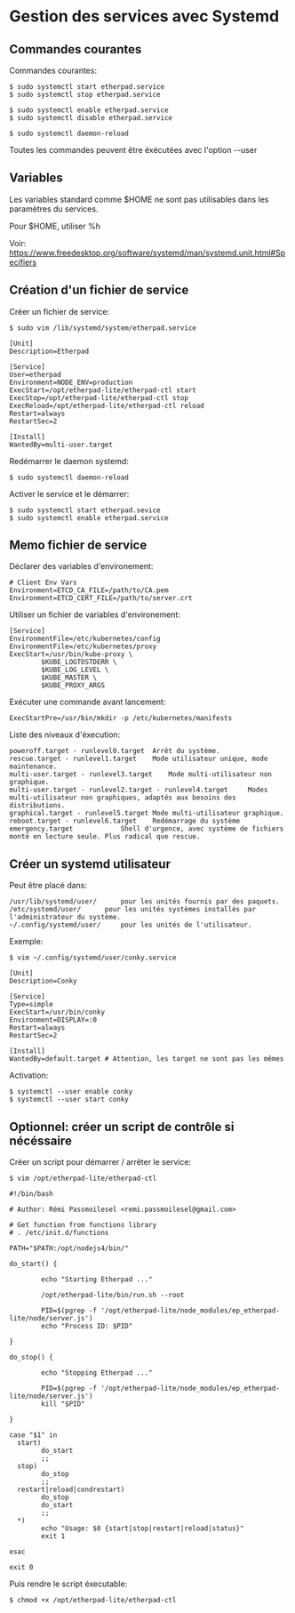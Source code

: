 # Gestion des services avec Systemd


## Commandes courantes

Commandes courantes:

	$ sudo systemctl start etherpad.service 
	$ sudo systemctl stop etherpad.service 

	$ sudo systemctl enable etherpad.service
	$ sudo systemctl disable etherpad.service

	$ sudo systemctl daemon-reload

Toutes les commandes peuvent être éxécutées avec l'option --user


## Variables

Les variables standard comme $HOME ne sont pas utilisables dans les paramètres du services.

Pour $HOME, utiliser %h 

Voir: https://www.freedesktop.org/software/systemd/man/systemd.unit.html#Specifiers


## Création d'un fichier de service

Créer un fichier de service:

	$ sudo vim /lib/systemd/system/etherpad.service

	[Unit]
	Description=Etherpad

	[Service]
	User=etherpad
	Environment=NODE_ENV=production
	ExecStart=/opt/etherpad-lite/etherpad-ctl start
	ExecStop=/opt/etherpad-lite/etherpad-ctl stop
	ExecReload=/opt/etherpad-lite/etherpad-ctl reload
	Restart=always
	RestartSec=2

	[Install]
	WantedBy=multi-user.target
	
Redémarrer le daemon systemd:

	$ sudo systemctl daemon-reload
	
Activer le service et le démarrer:
    
    $ sudo systemctl start etherpad.sevice
    $ sudo systemctl enable etherpad.service


## Memo fichier de service

Déclarer des variables d'environement:

	# Client Env Vars
	Environment=ETCD_CA_FILE=/path/to/CA.pem
	Environment=ETCD_CERT_FILE=/path/to/server.crt

Utiliser un fichier de variables d'environement:

	[Service]
	EnvironmentFile=/etc/kubernetes/config
	EnvironmentFile=/etc/kubernetes/proxy
	ExecStart=/usr/bin/kube-proxy \
		    $KUBE_LOGTOSTDERR \
		    $KUBE_LOG_LEVEL \
		    $KUBE_MASTER \
		    $KUBE_PROXY_ARGS

Exécuter une commande avant lancement:

	ExecStartPre=/usr/bin/mkdir -p /etc/kubernetes/manifests

Liste des niveaux d'éxecution:

	poweroff.target - runlevel0.target	Arrêt du système.
	rescue.target - runlevel1.target	Mode utilisateur unique, mode maintenance.
	multi-user.target - runlevel3.target	Mode multi-utilisateur non graphique.
	multi-user.target - runlevel2.target - runlevel4.target		Modes multi-utilisateur non graphiques, adaptés aux besoins des distributions.
	graphical.target - runlevel5.target	Mode multi-utilisateur graphique.
	reboot.target - runlevel6.target	Redémarrage du système
	emergency.target			Shell d'urgence, avec système de fichiers monté en lecture seule. Plus radical que rescue.


## Créer un systemd utilisateur

Peut être placé dans:

	/usr/lib/systemd/user/ 		pour les unités fournis par des paquets.
	/etc/systemd/user/ 		pour les unités systèmes installés par l'administrateur du système.
	~/.config/systemd/user/ 	pour les unités de l'utilisateur.

Exemple:
	
	$ vim ~/.config/systemd/user/conky.service

	[Unit]
	Description=Conky

	[Service]
	Type=simple
	ExecStart=/usr/bin/conky
	Environment=DISPLAY=:0
	Restart=always
	RestartSec=2

	[Install]
	WantedBy=default.target # Attention, les target ne sont pas les mêmes

Activation:

	$ systemctl --user enable conky
	$ systemctl --user start conky


## Optionnel: créer un script de contrôle si nécéssaire

Créer un script pour démarrer / arrêter le service:

	$ vim /opt/etherpad-lite/etherpad-ctl
	
	#!/bin/bash

	# Author: Rémi Passmoilesel <remi.passmoilesel@gmail.com>

	# Get function from functions library
	# . /etc/init.d/functions

	PATH="$PATH:/opt/nodejs4/bin/"

	do_start() {
	
			echo "Starting Etherpad ..."
			
			/opt/etherpad-lite/bin/run.sh --root 

			PID=$(pgrep -f '/opt/etherpad-lite/node_modules/ep_etherpad-lite/node/server.js')
			echo "Process ID: $PID"
			
	}

	do_stop() {
			
			echo "Stopping Etherpad ..."
			
			PID=$(pgrep -f '/opt/etherpad-lite/node_modules/ep_etherpad-lite/node/server.js')
			kill "$PID"

	}

	case "$1" in
	  start)
			do_start
			;;
	  stop)
			do_stop
			;;
	  restart|reload|condrestart)
			do_stop
			do_start
			;;
	  *)
			echo "Usage: $0 {start|stop|restart|reload|status}"
			exit 1

	esac

	exit 0

Puis rendre le script éxecutable:

	$ chmod +x /opt/etherpad-lite/etherpad-ctl

